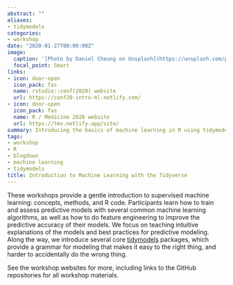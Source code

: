 ```yaml
---
abstract: ""
aliases:
- tidymodels
categories:
- workshop
date: "2020-01-27T00:00:00Z"
image:
  caption: '[Photo by Daniel Cheung on Unsplash](https://unsplash.com/photos/sCdm5DiJb8w)'
  focal_point: Smart
links:
- icon: door-open
  icon_pack: fas
  name: rstudio::conf(2020) website
  url: https://conf20-intro-ml.netlify.com/
- icon: door-open
  icon_pack: fas
  name: R / Medicine 2020 website
  url: https://tmv.netlify.app/site/
summary: Introducing the basics of machine learning in R using tidymodels
tags:
- workshop
- R
- blogdown
- machine learning
- tidymodels
title: Introduction to Machine Learning with the Tidyverse
---
```


These workshops provide a gentle introduction to supervised machine learning: concepts, methods, and R code. Participants learn how to train and assess predictive models with several common machine learning algorithms, as well as how to do feature engineering to improve the predictive accuracy of their models. We focus on teaching intuitive explanations of the models and best practices for predictive modeling. Along the way, we introduce several core [tidymodels](https://github.com/tidymodels) packages, which provide a grammar for modeling that makes it easy to the right thing, and harder to accidentally do the wrong thing. 


See the workshop websites for more, including links to the GitHub repositories for all workshop materials.